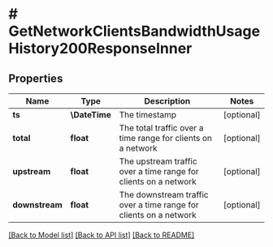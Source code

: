 # # GetNetworkClientsBandwidthUsageHistory200ResponseInner

## Properties

Name | Type | Description | Notes
------------ | ------------- | ------------- | -------------
**ts** | **\DateTime** | The timestamp | [optional]
**total** | **float** | The total traffic over a time range for clients on a network | [optional]
**upstream** | **float** | The upstream traffic over a time range for clients on a network | [optional]
**downstream** | **float** | The downstream traffic over a time range for clients on a network | [optional]

[[Back to Model list]](../../README.md#models) [[Back to API list]](../../README.md#endpoints) [[Back to README]](../../README.md)
